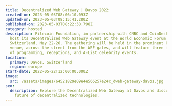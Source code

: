 ```yaml
---
title: Decentralized Web Gateway | Davos 2022
created-on: 2023-05-03T08:06:10.093Z
updated-on: 2023-05-03T08:15:41.280Z
published-on: 2023-05-03T08:22:38.798Z
category: hosted
description: Filecoin Foundation, in partnership with CNBC and CoinDesk, will
  host its Decentralized Web Gateway event at the World Economic Forum in Davos,
  Switzerland, May 22-26. The gathering will be held in the prominent FEG Davos
  venue, across the street from the WEF gates, and will feature three full days
  of programming, receptions, and A-List celebrity events.
location:
  primary: Davos, Switzerland
  region: europe
start-date: 2022-05-22T12:00:00.000Z
image:
  src: /assets/images/64521829e09e4e566257e24c_dweb-gateway-davos.jpg
seo:
  description: Explore the Decentralized Web Gateway at Davos and discover the
    future of decentralized technologies.
---
```

